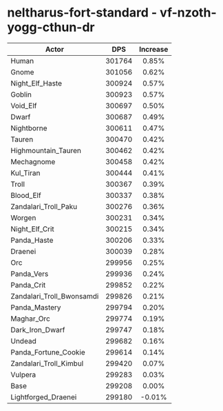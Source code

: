 # neltharus-fort-standard - vf-nzoth-yogg-cthun-dr
| Actor | DPS | Increase |
|---|:---:|:---:|
|Human|301764|0.85%|
|Gnome|301056|0.62%|
|Night_Elf_Haste|300924|0.57%|
|Goblin|300923|0.57%|
|Void_Elf|300697|0.50%|
|Dwarf|300687|0.49%|
|Nightborne|300611|0.47%|
|Tauren|300470|0.42%|
|Highmountain_Tauren|300462|0.42%|
|Mechagnome|300458|0.42%|
|Kul_Tiran|300444|0.41%|
|Troll|300367|0.39%|
|Blood_Elf|300337|0.38%|
|Zandalari_Troll_Paku|300276|0.36%|
|Worgen|300231|0.34%|
|Night_Elf_Crit|300215|0.34%|
|Panda_Haste|300206|0.33%|
|Draenei|300039|0.28%|
|Orc|299956|0.25%|
|Panda_Vers|299936|0.24%|
|Panda_Crit|299852|0.22%|
|Zandalari_Troll_Bwonsamdi|299826|0.21%|
|Panda_Mastery|299794|0.20%|
|Maghar_Orc|299774|0.19%|
|Dark_Iron_Dwarf|299747|0.18%|
|Undead|299682|0.16%|
|Panda_Fortune_Cookie|299614|0.14%|
|Zandalari_Troll_Kimbul|299420|0.07%|
|Vulpera|299283|0.03%|
|Base|299208|0.00%|
|Lightforged_Draenei|299180|-0.01%|
